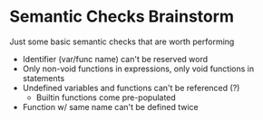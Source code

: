 # Semantic Checks Brainstorm
Just some basic semantic checks that are worth performing

* Identifier (var/func name) can't be reserved word
* Only non-void functions in expressions, only void functions in statements
* Undefined variables and functions can't be referenced (?)
    * Builtin functions come pre-populated
* Function w/ same name can't be defined twice
